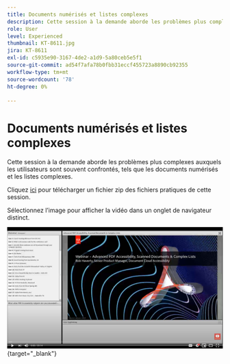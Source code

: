 ```yaml
---
title: Documents numérisés et listes complexes
description: Cette session à la demande aborde les problèmes plus complexes auxquels les utilisateurs sont souvent confrontés, tels que les documents numérisés et les listes complexes
role: User
level: Experienced
thumbnail: KT-8611.jpg
jira: KT-8611
exl-id: c5935e90-3167-4de2-a1d9-5a80ceb5e5f1
source-git-commit: ad54f7afa78b0fbb31eccf455723a8890cb92355
workflow-type: tm+mt
source-wordcount: '78'
ht-degree: 0%

---
```


# Documents numérisés et listes complexes

Cette session à la demande aborde les problèmes plus complexes auxquels les utilisateurs sont souvent confrontés, tels que les documents numérisés et les listes complexes.

Cliquez [ici](../assets/accessibilitysession4.zip) pour télécharger un fichier zip des fichiers pratiques de cette session.

Sélectionnez l’image pour afficher la vidéo dans un onglet de navigateur distinct.

[![Vidéo Session 4](../assets/Accessibilitysession4_YT.png)](https://youtu.be/RuBk6DqJBFc){target="_blank"}
